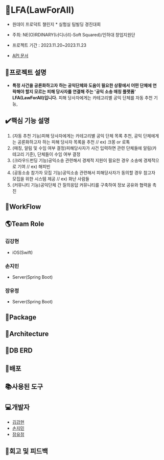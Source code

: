 # 🤝LFA(LawForAll)
* 원데이 프로덕트 챌린지 * 실험실 팀빌딩 경진대회
 
* 주최: NE(O)RDINARY(너디너리-Soft Squared)/인하대 창업지원단
 
* 프로젝트 기간 : 2023.11.20~2023.11.23

* [API 문서]()

## 📑프로젝트 설명
* **특정 사건을 공론화하고자 하는 공익단체와 도움이 필요한 상황에서 어떤 단체에 연락해야 할지 모르는 피해 당사자를 연결해 주는 '공익 소송 매칭 플랫폼' LFA(LawForAll)입니다.** 피해 당사자에게는 카테고리별 공익 단체를 자동 추천 기능, 

## ✔️핵심 기능 설명
1. (자동 추천 기능)피해 당사자에게는 카테고리별 공익 단체 목록 추천, 공익 단체에게는 공론화하고자 하는 피해 당사자 목록을 추천 // ex) 크몽 or 로톡
2. (매칭, 알림 및 수임 여부 결정)피해당사자가 사건 입력하면 관련 단체들에 알림(카테고리 기준), 단체들이 수임 여부 결정
3. (크라우드펀딩 기능)공익소송 관련해서 경제적 지원이 필요한 경우 소송에 경제적으로 기여 // ex) 해피빈
4. (공동소송 참가자 모집 기능)공익소송 관련해서 피해당사자가 동의할 경우 참고자 모집을 위한 시스템 제공  // ex) 화난 사람들
5. (커뮤니티 기능)공익단체 간 질의응답 커뮤니티를 구축하여 정보 공유와 협력을 촉진

## 📑WorkFlow

## 🌎Team Role
### 김강현
* iOS(Swift)
### 손지민
* Server(Spring Boot)
### 장유정
* Server(Spring Boot)

## 📘Package

## 📗Architecture

## 📙DB ERD

## 📕배포

## 📚사용된 도구

## 💻개발자
* [김강현]()
* [손지민]()
* [장유정]()

## 🏢회고 및 피드백
